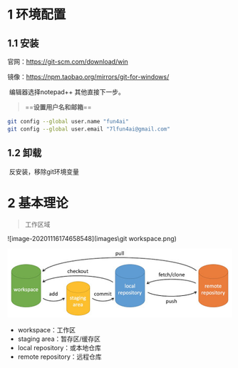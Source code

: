 # 1 环境配置

## 1.1 安装

官网：https://git-scm.com/download/win

镜像：https://npm.taobao.org/mirrors/git-for-windows/

​	编辑器选择notepad++ 其他直接下一步。

> ==**设置用户名和邮箱**==

```bash
git config --global user.name "fun4ai"
git config --global user.email "7lfun4ai@gmail.com"
```



## 1.2 卸载

​	反安装，移除git环境变量



# 2 基本理论

> 工作区域

![image-20201116174658548](images\git workspace.png)

![''](images\git-command.jpg)

- workspace：工作区
- staging area：暂存区/缓存区
- local repository：或本地仓库
- remote repository：远程仓库























